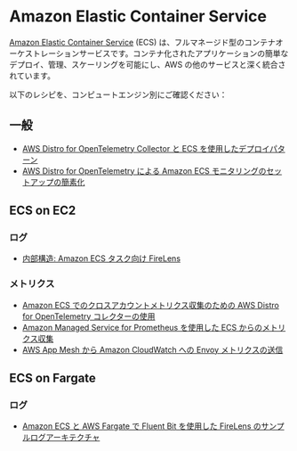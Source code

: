 # Amazon Elastic Container Service

[Amazon Elastic Container Service][ecs-main] (ECS) は、フルマネージド型のコンテナオーケストレーションサービスです。コンテナ化されたアプリケーションの簡単なデプロイ、管理、スケーリングを可能にし、AWS の他のサービスと深く統合されています。

以下のレシピを、コンピュートエンジン別にご確認ください：




## 一般

- [AWS Distro for OpenTelemetry Collector と ECS を使用したデプロイパターン][adot-patterns-ecs]
- [AWS Distro for OpenTelemetry による Amazon ECS モニタリングのセットアップの簡素化][ecs-adot-integration]




## ECS on EC2




### ログ

- [内部構造: Amazon ECS タスク向け FireLens][firelens-uth]




### メトリクス

- [Amazon ECS でのクロスアカウントメトリクス収集のための AWS Distro for OpenTelemetry コレクターの使用][adot-xaccount-metrics]
- [Amazon Managed Service for Prometheus を使用した ECS からのメトリクス収集][ecs-amp]
- [AWS App Mesh から Amazon CloudWatch への Envoy メトリクスの送信][ecs-appmesh-cw]




## ECS on Fargate




### ログ

- [Amazon ECS と AWS Fargate で Fluent Bit を使用した FireLens のサンプルログアーキテクチャ][firelens-fb]


[ecs-main]: https://aws.amazon.com/jp/ecs/
[adot-patterns-ecs]: https://aws.amazon.com/blogs/opensource/deployment-patterns-for-the-aws-distro-for-opentelemetry-collector-with-amazon-elastic-container-service/
[firelens-uth]: https://aws.amazon.com/jp/blogs/news/under-the-hood-firelens-for-amazon-ecs-tasks/
[adot-xaccount-metrics]: https://aws.amazon.com/jp/blogs/news/using-aws-distro-for-opentelemetry-collector-for-cross-account-metrics-collection-on-amazon-ecs/
[ecs-amp]: https://aws.amazon.com/blogs/opensource/metrics-collection-from-amazon-ecs-using-amazon-managed-service-for-prometheus/
[firelens-fb]: https://github.com/aws-samples/amazon-ecs-firelens-examples#fluent-bit-examples
[ecs-adot-integration]: https://aws.amazon.com/blogs/opensource/simplifying-amazon-ecs-monitoring-set-up-with-aws-distro-for-opentelemetry/
[ecs-appmesh-cw]: https://aws.amazon.com/jp/blogs/news/sending-envoy-metrics-from-aws-app-mesh-to-amazon-cloudwatch/
